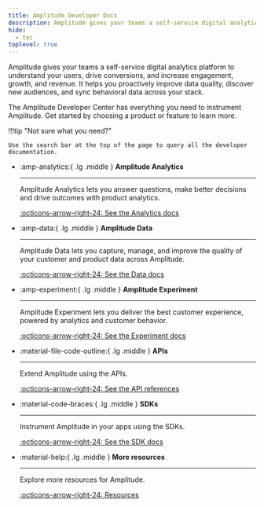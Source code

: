 ```yaml
---
title: Amplitude Developer Docs
description: Amplitude gives your teams a self-service digital analytics platform to understand your users, drive conversions, and increase engagement, growth, and revenue.
hide:
  - toc
toplevel: true
---
```


Amplitude gives your teams a self-service digital analytics platform to understand your users, drive conversions, and increase engagement, growth, and revenue. It helps you proactively improve data quality, discover new audiences, and sync behavioral data across your stack.

The Amplitude Developer Center has everything you need to instrument Amplitude. Get started by choosing a product or feature to learn more. 

!!!tip "Not sure what you need?"

    Use the search bar at the top of the page to query all the developer documentation. 

<div class="grid cards" markdown>

- :amp-analytics:{ .lg .middle } __Amplitude Analytics__

    ---

    Amplitude Analytics lets you answer questions, make better decisions and drive outcomes with product analytics.

    [:octicons-arrow-right-24: See the Analytics docs](../analytics/)

- :amp-data:{ .lg .middle } __Amplitude Data__

    ---

    Amplitude Data lets you capture, manage, and improve the quality of your customer and product data across Amplitude.

    [:octicons-arrow-right-24: See the Data docs](../data/)

- :amp-experiment:{ .lg .middle } __Amplitude Experiment__

    ---

    Amplitude Experiment lets you deliver the best customer experience, powered by analytics and customer behavior.

    [:octicons-arrow-right-24: See the Experiment docs](../experiment/)

- :material-file-code-outline:{ .lg .middle } __APIs__

    ---

    Extend Amplitude using the APIs.

    [:octicons-arrow-right-24: See the API references](../analytics/apis/)

- :material-code-braces:{ .lg .middle } __SDKs__

    ---

    Instrument Amplitude in your apps using the SDKs.

    [:octicons-arrow-right-24: See the SDK docs](../data/sdks/)

- :material-help:{ .lg .middle } __More resources__

    ---

    Explore more resources for Amplitude.

    [:octicons-arrow-right-24: Resources](all-resources.md)

</div>